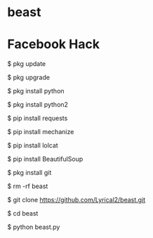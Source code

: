 # beast
# Facebook Hack



 $ pkg update

 $ pkg upgrade

 $ pkg install python

 $ pkg install python2

 $ pip install requests

 $ pip install mechanize

 $ pip install lolcat

 $ pip install BeautifulSoup

 $ pkg install git

 $ rm -rf beast

 $ git clone https://github.com/Lyrical2/beast.git

 $ cd beast

 $ python beast.py
